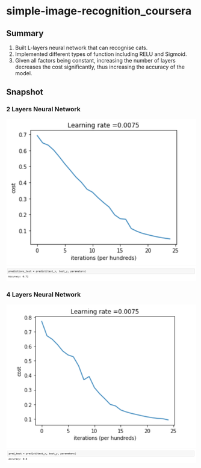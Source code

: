# simple-image-recognition_coursera
## Summary ##
1. Built L-layers neural network that can recognise cats.
2. Implemented different types of function including RELU and Sigmoid.
3. Given all factors being constant, increasing the number of layers decreases the cost significantly, thus increasing the accuracy of the model.

## Snapshot ##
### 2 Layers Neural Network ###
![2-layers](https://github.com/jaspertan18/simple-image-recognition_coursera/blob/main/2layer.PNG)
![2-layers_accuracy](https://github.com/jaspertan18/simple-image-recognition_coursera/blob/main/2layer_accuracy.PNG)
### 4 Layers Neural Network ###
![4-layers](https://github.com/jaspertan18/simple-image-recognition_coursera/blob/main/4layer.PNG)
![4-layers_accuracy](https://github.com/jaspertan18/simple-image-recognition_coursera/blob/main/4layer_accuracy.PNG)

